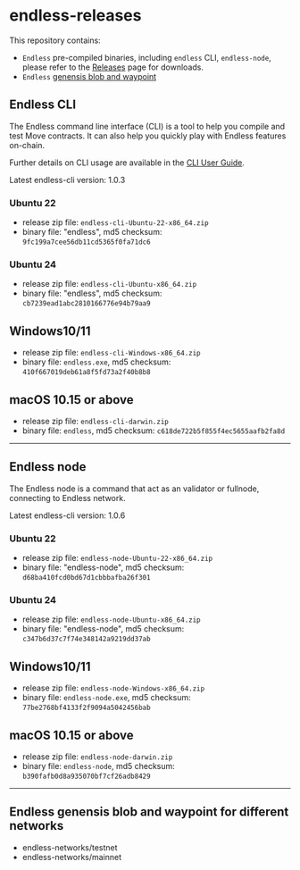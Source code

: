 # endless-releases

This repository contains:
- `Endless` pre-compiled binaries, including `endless` CLI, `endless-node`, please refer to the [Releases](https://github.com/endless-labs/endless-release/releases) page for downloads.
- `Endless` [genensis blob and waypoint](#endless-genensis-blob-and-waypoint-for-different-networks)

## Endless CLI
The Endless command line interface (CLI) is a tool to help you compile and test Move contracts. It can also help you quickly play with Endless features on-chain.

Further details on CLI usage are available in the [CLI User Guide](https://docs.endless.link/endless/devbuild/build/endless-cli).

Latest endless-cli version: 1.0.3

### Ubuntu 22
- release zip file: `endless-cli-Ubuntu-22-x86_64.zip`
- binary file: "endless", md5 checksum: `9fc199a7cee56db11cd5365f0fa71dc6`

### Ubuntu 24
- release zip file: `endless-cli-Ubuntu-x86_64.zip`
- binary file: "endless", md5 checksum: `cb7239ead1abc2810166776e94b79aa9`

## Windows10/11
- release zip file: `endless-cli-Windows-x86_64.zip`
- binary file: `endless.exe`, md5 checksum: `410f667019deb61a8f5fd73a2f40b8b8`

## macOS 10.15 or above
- release zip file: `endless-cli-darwin.zip`
- binary file: `endless`, md5 checksum: `c618de722b5f855f4ec5655aafb2fa8d`

---

## Endless node
The Endless node is a command that act as an validator or fullnode, connecting to Endless network.

Latest endless-cli version: 1.0.6

### Ubuntu 22
- release zip file: `endless-node-Ubuntu-22-x86_64.zip`
- binary file: "endless-node", md5 checksum: `d68ba410fcd0bd67d1cbbbafba26f301`

### Ubuntu 24
- release zip file: `endless-node-Ubuntu-x86_64.zip`
- binary file: "endless-node", md5 checksum: `c347b6d37c7f74e348142a9219dd37ab`

## Windows10/11
- release zip file: `endless-node-Windows-x86_64.zip`
- binary file: `endless-node.exe`, md5 checksum: `77be2768bf4133f2f9094a5042456bab`

## macOS 10.15 or above
- release zip file: `endless-node-darwin.zip`
- binary file: `endless-node`, md5 checksum: `b390fafb0d8a935070bf7cf26adb8429`

---


## Endless genensis blob and waypoint for different networks
- endless-networks/testnet
- endless-networks/mainnet
